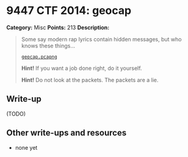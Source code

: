 # 9447 CTF 2014: geocap

**Category:** Misc
**Points:** 213
**Description:**

> Some say modern rap lyrics contain hidden messages, but who knows these things…
>
> [`geocap.pcapng`](geocap.pcapng)
>
> **Hint!** If you want a job done right, do it yourself.
>
> **Hint!** Do not look at the packets. The packets are a lie.


## Write-up

(TODO)

## Other write-ups and resources

* none yet
